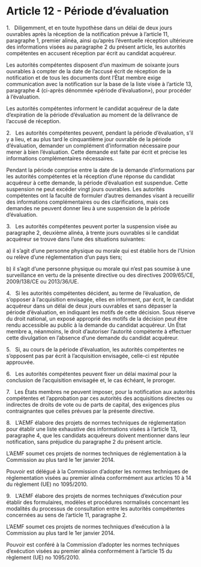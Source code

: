 # Article 12 - Période d’évaluation


1.   Diligemment, et en toute hypothèse dans un délai de deux jours ouvrables après la réception de la notification prévue à l’article 11, paragraphe 1, premier alinéa, ainsi qu’après l’éventuelle réception ultérieure des informations visées au paragraphe 2 du présent article, les autorités compétentes en accusent réception par écrit au candidat acquéreur.

Les autorités compétentes disposent d’un maximum de soixante jours ouvrables à compter de la date de l’accusé écrit de réception de la notification et de tous les documents dont l’État membre exige communication avec la notification sur la base de la liste visée à l’article 13, paragraphe 4 (ci-après dénommée «période d’évaluation»), pour procéder à l’évaluation.

Les autorités compétentes informent le candidat acquéreur de la date d’expiration de la période d’évaluation au moment de la délivrance de l’accusé de réception.

2.   Les autorités compétentes peuvent, pendant la période d’évaluation, s’il y a lieu, et au plus tard le cinquantième jour ouvrable de la période d’évaluation, demander un complément d’information nécessaire pour mener à bien l’évaluation. Cette demande est faite par écrit et précise les informations complémentaires nécessaires.

Pendant la période comprise entre la date de la demande d’informations par les autorités compétentes et la réception d’une réponse du candidat acquéreur à cette demande, la période d’évaluation est suspendue. Cette suspension ne peut excéder vingt jours ouvrables. Les autorités compétentes ont la faculté de formuler d’autres demandes visant à recueillir des informations complémentaires ou des clarifications, mais ces demandes ne peuvent donner lieu à une suspension de la période d’évaluation.

3.   Les autorités compétentes peuvent porter la suspension visée au paragraphe 2, deuxième alinéa, à trente jours ouvrables si le candidat acquéreur se trouve dans l’une des situations suivantes:

a) il s’agit d’une personne physique ou morale qui est établie hors de l’Union ou relève d’une réglementation d’un pays tiers;

b) il s’agit d’une personne physique ou morale qui n’est pas soumise à une surveillance en vertu de la présente directive ou des directives 2009/65/CE, 2009/138/CE ou 2013/36/UE.

4.   Si les autorités compétentes décident, au terme de l’évaluation, de s’opposer à l’acquisition envisagée, elles en informent, par écrit, le candidat acquéreur dans un délai de deux jours ouvrables et sans dépasser la période d’évaluation, en indiquant les motifs de cette décision. Sous réserve du droit national, un exposé approprié des motifs de la décision peut être rendu accessible au public à la demande du candidat acquéreur. Un État membre a, néanmoins, le droit d’autoriser l’autorité compétente à effectuer cette divulgation en l’absence d’une demande du candidat acquéreur.

5.   Si, au cours de la période d’évaluation, les autorités compétentes ne s’opposent pas par écrit à l’acquisition envisagée, celle-ci est réputée approuvée.

6.   Les autorités compétentes peuvent fixer un délai maximal pour la conclusion de l’acquisition envisagée et, le cas échéant, le proroger.

7.   Les États membres ne peuvent imposer, pour la notification aux autorités compétentes et l’approbation par ces autorités des acquisitions directes ou indirectes de droits de vote ou de parts de capital, des exigences plus contraignantes que celles prévues par la présente directive.

8.   L’AEMF élabore des projets de normes techniques de réglementation pour établir une liste exhaustive des informations visées à l’article 13, paragraphe 4, que les candidats acquéreurs doivent mentionner dans leur notification, sans préjudice du paragraphe 2 du présent article.

L’AEMF soumet ces projets de normes techniques de réglementation à la Commission au plus tard le 1er janvier 2014.

Pouvoir est délégué à la Commission d’adopter les normes techniques de réglementation visées au premier alinéa conformément aux articles 10 à 14 du règlement (UE) no 1095/2010.

9.   L’AEMF élabore des projets de normes techniques d’exécution pour établir des formulaires, modèles et procédures normalisés concernant les modalités du processus de consultation entre les autorités compétentes concernées au sens de l’article 11, paragraphe 2.

L’AEMF soumet ces projets de normes techniques d’exécution à la Commission au plus tard le 1er janvier 2014.

Pouvoir est conféré à la Commission d’adopter les normes techniques d’exécution visées au premier alinéa conformément à l’article 15 du règlement (UE) no 1095/2010.
